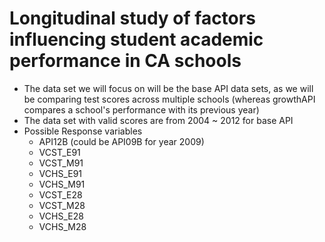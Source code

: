 Longitudinal study of factors influencing student academic performance in CA schools
======================================================================================
- The data set we will focus on will be the base API data sets, as we will be comparing test scores across multiple schools 
(whereas growthAPI compares a school's performance with its previous year)
- The data set with valid scores are from 2004 ~ 2012 for base API
- Possible Response variables
	- API12B (could be API09B for year 2009)
	- VCST_E91
	- VCST_M91
	- VCHS_E91
	- VCHS_M91
	- VCST_E28
	- VCST_M28
	- VCHS_E28
	- VCHS_M28